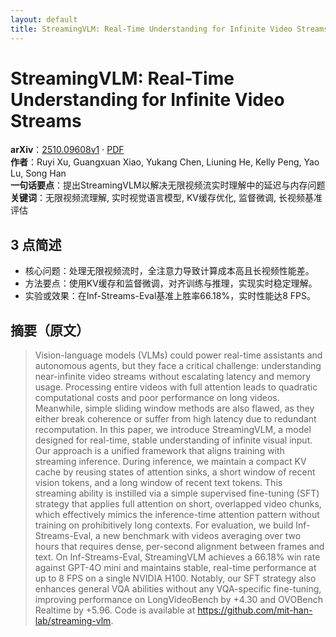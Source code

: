 ```yaml
---
layout: default
title: StreamingVLM: Real-Time Understanding for Infinite Video Streams
---
```


# StreamingVLM: Real-Time Understanding for Infinite Video Streams
**arXiv**：[2510.09608v1](https://arxiv.org/abs/2510.09608) · [PDF](https://arxiv.org/pdf/2510.09608.pdf)  
**作者**：Ruyi Xu, Guangxuan Xiao, Yukang Chen, Liuning He, Kelly Peng, Yao Lu, Song Han  
**一句话要点**：提出StreamingVLM以解决无限视频流实时理解中的延迟与内存问题
**关键词**：无限视频流理解, 实时视觉语言模型, KV缓存优化, 监督微调, 长视频基准评估

## 3 点简述
- 核心问题：处理无限视频流时，全注意力导致计算成本高且长视频性能差。
- 方法要点：使用KV缓存和监督微调，对齐训练与推理，实现实时稳定理解。
- 实验或效果：在Inf-Streams-Eval基准上胜率66.18%，实时性能达8 FPS。

## 摘要（原文）

> Vision-language models (VLMs) could power real-time assistants and autonomous
> agents, but they face a critical challenge: understanding near-infinite video
> streams without escalating latency and memory usage. Processing entire videos
> with full attention leads to quadratic computational costs and poor performance
> on long videos. Meanwhile, simple sliding window methods are also flawed, as
> they either break coherence or suffer from high latency due to redundant
> recomputation. In this paper, we introduce StreamingVLM, a model designed for
> real-time, stable understanding of infinite visual input. Our approach is a
> unified framework that aligns training with streaming inference. During
> inference, we maintain a compact KV cache by reusing states of attention sinks,
> a short window of recent vision tokens, and a long window of recent text
> tokens. This streaming ability is instilled via a simple supervised fine-tuning
> (SFT) strategy that applies full attention on short, overlapped video chunks,
> which effectively mimics the inference-time attention pattern without training
> on prohibitively long contexts. For evaluation, we build Inf-Streams-Eval, a
> new benchmark with videos averaging over two hours that requires dense,
> per-second alignment between frames and text. On Inf-Streams-Eval, StreamingVLM
> achieves a 66.18% win rate against GPT-4O mini and maintains stable, real-time
> performance at up to 8 FPS on a single NVIDIA H100. Notably, our SFT strategy
> also enhances general VQA abilities without any VQA-specific fine-tuning,
> improving performance on LongVideoBench by +4.30 and OVOBench Realtime by
> +5.96. Code is available at https://github.com/mit-han-lab/streaming-vlm.

